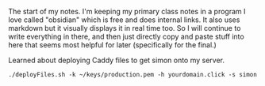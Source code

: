 The start of my notes. I'm keeping my primary class notes in a program I love called "obsidian" which is free and does internal links. It also uses markdown but it visually displays it in real time too. So I will continue to write everything in there, and then just directly copy and paste stuff into here that seems most helpful for later (specifically for the final.)

Learned about deploying Caddy files to get simon onto my server.
```
./deployFiles.sh -k ~/keys/production.pem -h yourdomain.click -s simon
```
